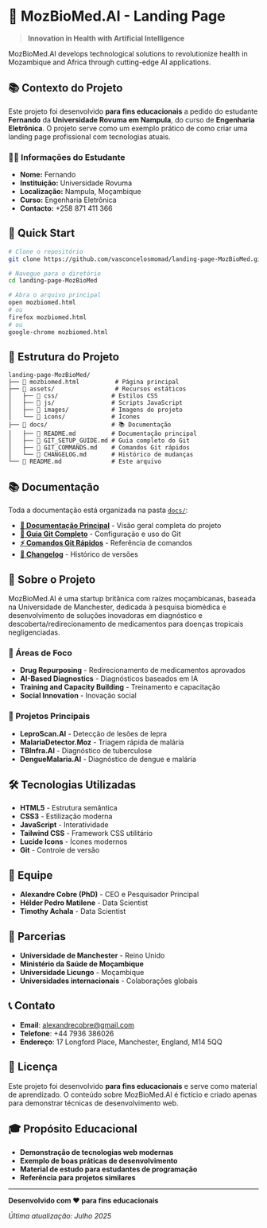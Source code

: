 # 🏥 MozBioMed.AI - Landing Page

> **Innovation in Health with Artificial Intelligence**

MozBioMed.AI develops technological solutions to revolutionize health in Mozambique and Africa through cutting-edge AI applications.

## 📚 Contexto do Projeto

Este projeto foi desenvolvido **para fins educacionais** a pedido do estudante **Fernando** da **Universidade Rovuma em Nampula**, do curso de **Engenharia Eletrônica**. O projeto serve como um exemplo prático de como criar uma landing page profissional com tecnologias atuais.

### 👨‍🎓 Informações do Estudante
- **Nome:** Fernando
- **Instituição:** Universidade Rovuma
- **Localização:** Nampula, Moçambique
- **Curso:** Engenharia Eletrônica
- **Contacto:** +258 871 411 366

## 🚀 Quick Start

```bash
# Clone o repositório
git clone https://github.com/vasconcelosmomad/landing-page-MozBioMed.git

# Navegue para o diretório
cd landing-page-MozBioMed

# Abra o arquivo principal
open mozbiomed.html
# ou
firefox mozbiomed.html
# ou
google-chrome mozbiomed.html
```

## 📁 Estrutura do Projeto

```
landing-page-MozBioMed/
├── 📄 mozbiomed.html          # Página principal
├── 📁 assets/                 # Recursos estáticos
│   ├── 📁 css/               # Estilos CSS
│   ├── 📁 js/                # Scripts JavaScript
│   ├── 📁 images/            # Imagens do projeto
│   └── 📁 icons/             # Ícones
├── 📁 docs/                  # 📚 Documentação
│   ├── 📄 README.md          # Documentação principal
│   ├── 📄 GIT_SETUP_GUIDE.md # Guia completo do Git
│   ├── 📄 GIT_COMMANDS.md    # Comandos Git rápidos
│   └── 📄 CHANGELOG.md       # Histórico de mudanças
└── 📄 README.md              # Este arquivo
```

## 📚 Documentação

Toda a documentação está organizada na pasta [`docs/`](./docs/):

- **[📖 Documentação Principal](./docs/README.md)** - Visão geral completa do projeto
- **[🔧 Guia Git Completo](./docs/GIT_SETUP_GUIDE.md)** - Configuração e uso do Git
- **[⚡ Comandos Git Rápidos](./docs/GIT_COMMANDS.md)** - Referência de comandos
- **[📝 Changelog](./docs/CHANGELOG.md)** - Histórico de versões

## 🎯 Sobre o Projeto

MozBioMed.AI é uma startup britânica com raízes moçambicanas, baseada na Universidade de Manchester, dedicada à pesquisa biomédica e desenvolvimento de soluções inovadoras em diagnóstico e descoberta/redirecionamento de medicamentos para doenças tropicais negligenciadas.

### 🏥 Áreas de Foco

- **Drug Repurposing** - Redirecionamento de medicamentos aprovados
- **AI-Based Diagnostics** - Diagnósticos baseados em IA
- **Training and Capacity Building** - Treinamento e capacitação
- **Social Innovation** - Inovação social

### 🔬 Projetos Principais

- **LeproScan.AI** - Detecção de lesões de lepra
- **MalariaDetector.Moz** - Triagem rápida de malária
- **TBInfra.AI** - Diagnóstico de tuberculose
- **DengueMalaria.AI** - Diagnóstico de dengue e malária

## 🛠️ Tecnologias Utilizadas

- **HTML5** - Estrutura semântica
- **CSS3** - Estilização moderna
- **JavaScript** - Interatividade
- **Tailwind CSS** - Framework CSS utilitário
- **Lucide Icons** - Ícones modernos
- **Git** - Controle de versão

## 👥 Equipe

- **Alexandre Cobre (PhD)** - CEO e Pesquisador Principal
- **Hélder Pedro Matilene** - Data Scientist
- **Timothy Achala** - Data Scientist

## 🤝 Parcerias

- **Universidade de Manchester** - Reino Unido
- **Ministério da Saúde de Moçambique**
- **Universidade Licungo** - Moçambique
- **Universidades internacionais** - Colaborações globais

## 📞 Contato

- **Email**: alexandrecobre@gmail.com
- **Telefone**: +44 7936 386026
- **Endereço**: 17 Longford Place, Manchester, England, M14 5QQ

## 📄 Licença

Este projeto foi desenvolvido **para fins educacionais** e serve como material de aprendizado. O conteúdo sobre MozBioMed.AI é fictício e criado apenas para demonstrar técnicas de desenvolvimento web.

## 🎓 Propósito Educacional

- **Demonstração de tecnologias web modernas**
- **Exemplo de boas práticas de desenvolvimento**
- **Material de estudo para estudantes de programação**
- **Referência para projetos similares**

---

**Desenvolvido com ❤️ para fins educacionais**

*Última atualização: Julho 2025* 
